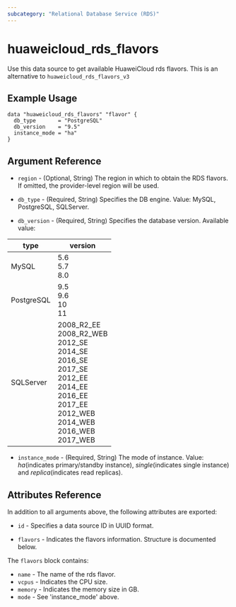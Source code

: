 ```yaml
---
subcategory: "Relational Database Service (RDS)"
---
```


# huaweicloud_rds_flavors

Use this data source to get available HuaweiCloud rds flavors.
This is an alternative to `huaweicloud_rds_flavors_v3`

## Example Usage

```hcl
data "huaweicloud_rds_flavors" "flavor" {
  db_type       = "PostgreSQL"
  db_version    = "9.5"
  instance_mode = "ha"
}
```

## Argument Reference

* `region` - (Optional, String) The region in which to obtain the RDS flavors. If omitted, the provider-level region will be used.

* `db_type` - (Required, String) Specifies the DB engine. Value: MySQL, PostgreSQL, SQLServer.

* `db_version` - (Required, String) Specifies the database version. Available value:

type | version
---- | ---
MySQL| 5.6 <br>5.7 <br>8.0
PostgreSQL | 9.5 <br> 9.6 <br>10 <br>11
SQLServer| 2008_R2_EE <br>2008_R2_WEB <br>2012_SE <br>2014_SE <br>2016_SE <br>2017_SE <br>2012_EE <br>2014_EE <br>2016_EE <br>2017_EE <br>2012_WEB <br>2014_WEB <br>2016_WEB <br>2017_WEB

* `instance_mode` - (Required, String) The mode of instance. Value: *ha*(indicates primary/standby instance),
  *single*(indicates single instance) and *replica*(indicates read replicas).

## Attributes Reference

In addition to all arguments above, the following attributes are exported:

* `id` - Specifies a data source ID in UUID format.

* `flavors` -
  Indicates the flavors information. Structure is documented below.

The `flavors` block contains:

* `name` - The name of the rds flavor.
* `vcpus` - Indicates the CPU size.
* `memory` - Indicates the memory size in GB.
* `mode` - See 'instance_mode' above.
